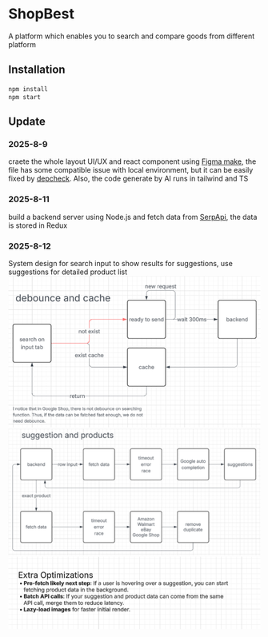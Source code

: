 # ShopBest  
A platform which enables you to search and compare goods from different platform

## Installation  
```
npm install
npm start
```

## Update
### 2025-8-9
craete the whole layout UI/UX and react component using
[Figma make](https://www.figma.com/make/b7TPhDSmWBc1zlZmMk8BMe/Untitled?node-id=0-4&t=V1aVwm6pnx9EWs1n-0), the file has some compatible issue with local environment, but it can be easily fixed by [depcheck](https://www.npmjs.com/package/depcheck). Also, the code generate by AI runs in tailwind and TS
### 2025-8-11
build a backend server using Node.js and fetch data from [SerpApi](https://serpapi.com/), the data is stored in Redux
### 2025-8-12
System design for search input to show results for suggestions, use suggestions for detailed product list
![alt text](c65e867dc1a864041c9537c9fa0ce25.png)
![alt text](daddf728ec301ac523f43b379b89233.png)
![alt text](f9dcd8159760d5ecdb7a0843a2cdca9.png)
